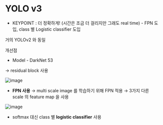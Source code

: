 # YOLO v3

-  KEYPOINT : 더 정확하게! (시간은 조금 더 걸리지만 그래도 real time) - FPN 도입, class 별 Logistic classifier 도입

거의 YOLOv2 와 동일

개선점

- Model - DarkNet 53

→ residual block 사용

![image](https://user-images.githubusercontent.com/84179578/163177801-d882e058-9979-449f-9f9f-52b2fb8369d9.png)

- **FPN 사용** → multi scale image 를 학습하기 위해 FPN 적용 → 3가지 다른 scale 의 feature map 을 사용

![image](https://user-images.githubusercontent.com/84179578/163178073-72b228be-53f5-47f1-9937-884b8e037f1e.png)


- softmax  대신 class 별 **logistic classifier** 사용